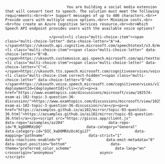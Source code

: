 <p class="card-text">
							
								You are building a social media extension that will convert text to speech. The solution must meet the following requirements:<br><br>•	Support messages of up to 400 characters.<br>•	Provide users with multiple voice options.<br>•	Minimize costs.<br><br>You create an Azure Cognitive Services resource.<br><br>Which Speech API endpoint provides users with the available voice options?
							
						</p><ul><li class="multi-choice-item"><span class="multi-choice-letter" data-choice-letter="A">A.</span>https://uksouth.api.cognitive.microsoft.com/speechtotext/v3.0/models/base</li><li class="multi-choice-item"><span class="multi-choice-letter" data-choice-letter="B">B.</span>https://uksouth.customvoice.api.speech.microsoft.com/api/texttospeech/v3.0/longaudiosynthesis/voices</li><li class="multi-choice-item"><span class="multi-choice-letter" data-choice-letter="C">C.</span>https://uksouth.tts.speech.microsoft.com/cognitiveservices/voices/list</li><li class="multi-choice-item correct-hidden"><span class="multi-choice-letter" data-choice-letter="D">D.</span>https://uksouth.voice.speech.microsoft.com/cognitiveservices/v1?deploymentId={deploymentId}</li></ul><p><a href="https://www.examtopics.com/discussions/microsoft/view/102574-exam-ai-102-topic-3-question-36-discussion/">https://www.examtopics.com/discussions/microsoft/view/102574-exam-ai-102-topic-3-question-36-discussion/</a></p><p><a href="https://azsamples.github.io/ai102/mirror/topic-03-question-36.html">https://azsamples.github.io/ai102/mirror/topic-03-question-36.html</a></p><script src="https://giscus.app/client.js"                    data-repo="azsamples/az204"                    data-repo-id="R_kgDOMRXzDQ"                    data-category="General"                    data-category-id="DIC_kwDOMRXzDc4Cgi27"                    data-mapping="pathname"                    data-strict="1"                    data-reactions-enabled="0"                    data-emit-metadata="0"                    data-input-position="bottom"                    data-theme="preferred_color_scheme"                    data-lang="en"                    crossorigin="anonymous"                    async>                    </script>